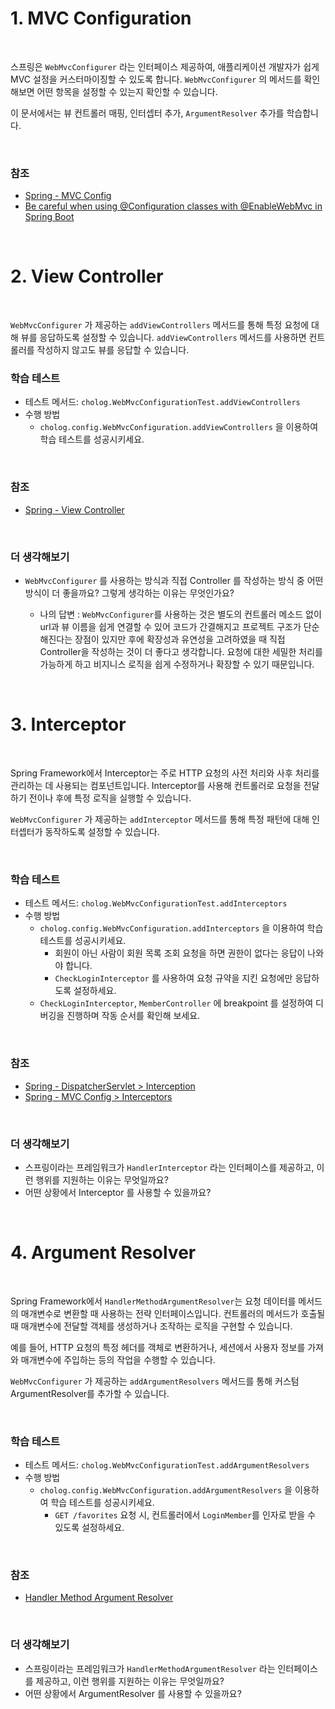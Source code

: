 # 1. MVC Configuration

<br>

스프링은 `WebMvcConfigurer` 라는 인터페이스 제공하여, 애플리케이션 개발자가 쉽게 MVC 설정을 커스터마이징할 수 있도록 합니다.
`WebMvcConfigurer` 의 메서드를 확인해보면 어떤 항목을 설정할 수 있는지 확인할 수 있습니다.

이 문서에서는 뷰 컨트롤러 매핑, 인터셉터 추가, `ArgumentResolver` 추가를 학습합니다.

<br>

### 참조

- [Spring - MVC Config](https://docs.spring.io/spring-framework/reference/web/webmvc/mvc-config.html)
- [Be careful when using @Configuration classes with @EnableWebMvc in Spring Boot](https://dev.to/xterm/be-careful-when-using-configuration-classes-with-enablewebmvc-in-spring-boot-2n32)

<br>

# 2. View Controller

<br>

`WebMvcConfigurer` 가 제공하는 `addViewControllers` 메서드를 통해 특정 요청에 대해 뷰를 응답하도록 설정할 수 있습니다. 
`addViewControllers` 메서드를 사용하면 컨트롤러를 작성하지 않고도 뷰를 응답할 수 있습니다.
<br>

### 학습 테스트
- 테스트 메서드: `cholog.WebMvcConfigurationTest.addViewControllers`
- 수행 방법
  - `cholog.config.WebMvcConfiguration.addViewControllers` 을 이용하여 학습 테스트를 성공시키세요.

<br>

### 참조
- [Spring - View Controller](https://docs.spring.io/spring-framework/reference/web/webmvc/mvc-config/view-controller.html)

<br>

### 더 생각해보기
- `WebMvcConfigurer` 를 사용하는 방식과 직접 Controller 를 작성하는 방식 중 어떤 방식이 더 좋을까요? 그렇게 생각하는 이유는 무엇인가요?

  - 나의 답변 : `WebMvcConfigurer`를 사용하는 것은 별도의 컨트롤러 메소드 없이 url과 뷰 이름을 쉽게 연결할 수 있어 코드가 간결해지고 프로젝트 구조가 단순해진다는 장점이 있지만 후에 확장성과 유연성을 고려하였을 때 직접 Controller을 작성하는 것이 더 좋다고 생각합니다. 요청에 대한 세밀한 처리를 가능하게 하고 비지니스 로직을 쉽게 수정하거나 확장할 수 있기 때문입니다.
<br>

# 3. Interceptor

<br>

Spring Framework에서 Interceptor는 주로 HTTP 요청의 사전 처리와 사후 처리를 관리하는 데 사용되는 컴포넌트입니다. Interceptor를 사용해 컨트롤러로 요청을 전달하기 전이나 후에 특정 로직을 실행할 수 있습니다.

`WebMvcConfigurer` 가 제공하는 `addInterceptor` 메서드를 통해 특정 패턴에 대해 인터셉터가 동작하도록 설정할 수 있습니다.

<br>

### 학습 테스트
- 테스트 메서드: `cholog.WebMvcConfigurationTest.addInterceptors`
- 수행 방법
  - `cholog.config.WebMvcConfiguration.addInterceptors` 을 이용하여 학습 테스트를 성공시키세요.
    - 회원이 아닌 사람이 회원 목록 조회 요청을 하면 권한이 없다는 응답이 나와야 합니다.
    - `CheckLoginInterceptor` 를 사용하여 요청 규약을 지킨 요청에만 응답하도록 설정하세요. 
  - `CheckLoginInterceptor`, `MemberController` 에 breakpoint 를 설정하여 디버깅을 진행하며 작동 순서를 확인해 보세요.

<br>

### 참조
- [Spring - DispatcherServlet > Interception](https://docs.spring.io/spring-framework/reference/web/webmvc/mvc-servlet/handlermapping-interceptor.html)
- [Spring - MVC Config > Interceptors](https://docs.spring.io/spring-framework/reference/web/webmvc/mvc-config/interceptors.html)

<br>

### 더 생각해보기
- 스프링이라는 프레임워크가 `HandlerInterceptor` 라는 인터페이스를 제공하고, 이런 행위를 지원하는 이유는 무엇일까요?
- 어떤 상황에서 Interceptor 를 사용할 수 있을까요? 

<br>

# 4. Argument Resolver

<br>

Spring Framework에서 `HandlerMethodArgumentResolver`는 요청 데이터를 메서드의 매개변수로 변환할 때 사용하는 전략 인터페이스입니다. 컨트롤러의 메서드가 호출될 때 매개변수에 전달할 객체를 생성하거나 조작하는 로직을 구현할 수 있습니다. 

예를 들어, HTTP 요청의 특정 헤더를 객체로 변환하거나, 세션에서 사용자 정보를 가져와 매개변수에 주입하는 등의 작업을 수행할 수 있습니다.

`WebMvcConfigurer` 가 제공하는 `addArgumentResolvers` 메서드를 통해 커스텀 ArgumentResolver를 추가할 수 있습니다.

<br>

### 학습 테스트
- 테스트 메서드: `cholog.WebMvcConfigurationTest.addArgumentResolvers`
- 수행 방법
  - `cholog.config.WebMvcConfiguration.addArgumentResolvers` 을 이용하여 학습 테스트를 성공시키세요.
    - `GET /favorites` 요청 시, 컨트롤러에서 `LoginMember`를 인자로 받을 수 있도록 설정하세요. 

<br>

### 참조
- [Handler Method Argument Resolver](https://www.baeldung.com/spring-mvc-custom-data-binder#1-custom-argument-resolver)

<br>

### 더 생각해보기
- 스프링이라는 프레임워크가 `HandlerMethodArgumentResolver` 라는 인터페이스를 제공하고, 이런 행위를 지원하는 이유는 무엇일까요?
- 어떤 상황에서 ArgumentResolver 를 사용할 수 있을까요?

<br>
